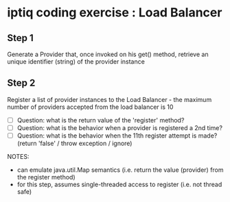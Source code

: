# iptiq coding exercise : Load Balancer

## Step 1

Generate a Provider that, once invoked on his get() method, retrieve an unique identifier (string) of the provider instance

## Step 2

Register a list of provider instances to the Load Balancer - the maximum number of providers accepted from the load balancer is 10

- [ ] Question: what is the return value of the 'register' method?
- [ ] Question: what is the behavior when a provider is registered a 2nd time?
- [ ] Question: what is the behavior when the 11th register attempt is made? (return 'false' / throw exception / ignore)

NOTES:
- can emulate java.util.Map semantics (i.e. return the value (provider) from the register method)
- for this step, assumes single-threaded access to register (i.e. not thread safe)
